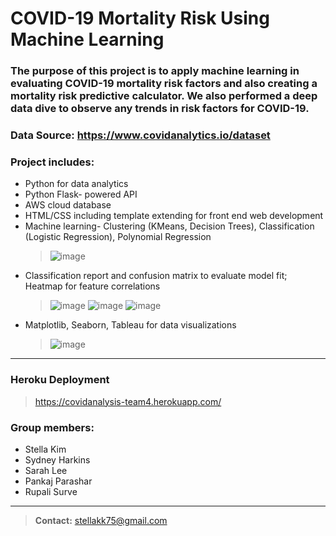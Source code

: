 # COVID-19 Mortality Risk Using Machine Learning

### The purpose of this project is to apply machine learning in evaluating COVID-19 mortality risk factors and also creating a mortality risk predictive calculator. We also performed a deep data dive to observe any trends in risk factors for COVID-19. 
### Data Source: https://www.covidanalytics.io/dataset

### Project includes: 
  * Python for data analytics 
  * Python Flask- powered API
  * AWS cloud database 
  * HTML/CSS including template extending for front end web development 
  * Machine learning- Clustering (KMeans, Decision Trees), Classification (Logistic Regression), Polynomial Regression
    > ![image](https://user-images.githubusercontent.com/70276685/111044943-7fe9a700-8419-11eb-8872-2ba37638a072.png)
  * Classification report and confusion matrix to evaluate model fit; Heatmap for feature correlations 
    > ![image](https://user-images.githubusercontent.com/70276685/111044948-8546f180-8419-11eb-8629-30cdbeeb1051.png)
    > ![image](https://user-images.githubusercontent.com/70276685/111044949-8710b500-8419-11eb-9d27-8b8423686e4d.png)
    > ![image](https://user-images.githubusercontent.com/70276685/111044953-8aa43c00-8419-11eb-8fa0-64cd2853dbe6.png)
  * Matplotlib, Seaborn, Tableau for data visualizations
    > ![image](https://user-images.githubusercontent.com/70276685/111044938-76f8d580-8419-11eb-875d-c0712c3f5d3b.png)
 
 ---
### Heroku Deployment
> https://covidanalysis-team4.herokuapp.com/ 

### Group members:
  * Stella Kim
  * Sydney Harkins
  * Sarah Lee
  * Pankaj Parashar
  * Rupali Surve
---
> **Contact:** stellakk75@gmail.com
